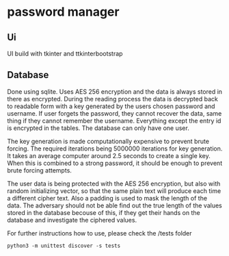 # password manager

## Ui
UI build with tkinter and ttkinterbootstrap

## Database
Done using sqlite. Uses AES 256 encryption and the data is always stored in there as encrypted.
During the reading process the data is decrypted back to readable form with a key generated
by the users chosen password and username. If user forgets the password, they cannot recover the
data, same thing if they cannot remember the username. Everything except the entry id is
encrypted in the tables. The database can only have one user.

The key generation is made computationally expensive to prevent brute forcing. The required 
iterations being 5000000 iterations for key generation. It takes an average computer around
2.5 seconds to create a single key. When this is combined to a strong password, it should be
enough to prevent brute forcing attempts.

The user data is being protected with the AES 256 encryption, but also with random initializing
vector, so that the same plain text will produce each time a different cipher text. Also a padding
is used to mask the length of the data. The adversary should not be able find out the true length
of the values stored in the database becouse of this, if they get their hands on the database
and investigate the ciphered values.

For further instructions how to use, please check the /tests folder
```
python3 -m unittest discover -s tests
